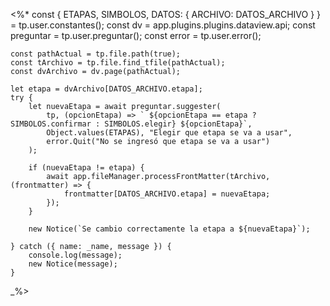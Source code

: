 <%* 
    const { ETAPAS, SIMBOLOS, DATOS: { ARCHIVO: DATOS_ARCHIVO } } = tp.user.constantes();
	const dv = app.plugins.plugins.dataview.api;
    const preguntar = tp.user.preguntar();
    const error = tp.user.error();

    const pathActual = tp.file.path(true);
    const tArchivo = tp.file.find_tfile(pathActual);
    const dvArchivo = dv.page(pathActual);

    let etapa = dvArchivo[DATOS_ARCHIVO.etapa];
    try {
        let nuevaEtapa = await preguntar.suggester(
            tp, (opcionEtapa) => ` ${opcionEtapa == etapa ? SIMBOLOS.confirmar : SIMBOLOS.elegir} ${opcionEtapa}`,
            Object.values(ETAPAS), "Elegir que etapa se va a usar",
            error.Quit("No se ingresó que etapa se va a usar")
        );

        if (nuevaEtapa != etapa) {
            await app.fileManager.processFrontMatter(tArchivo, (frontmatter) => {
                frontmatter[DATOS_ARCHIVO.etapa] = nuevaEtapa;
            });
        }

        new Notice(`Se cambio correctamente la etapa a ${nuevaEtapa}`);

    } catch ({ name: _name, message }) {
        console.log(message);
        new Notice(message);
    }
_%>